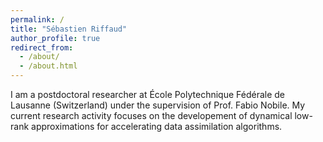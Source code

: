 ```yaml
---
permalink: /
title: "Sébastien Riffaud"
author_profile: true
redirect_from: 
  - /about/
  - /about.html
---
```


<p>I am a postdoctoral researcher at École Polytechnique Fédérale de Lausanne (Switzerland) under the supervision of Prof. Fabio Nobile. My current research activity focuses on the developement of dynamical low-rank approximations for accelerating data assimilation algorithms.</p>


